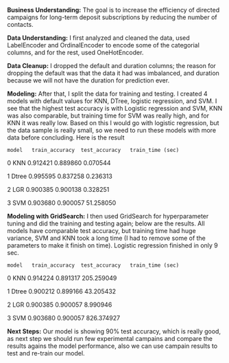 **Business Understanding:**
The goal is to increase the efficiency of directed campaigns for long-term deposit subscriptions by reducing the number of contacts.

**Data Understanding:**
I first analyzed and cleaned the data, used LabelEncoder and OrdinalEncoder to encode some of the categorial columns, and for the rest, used OneHotEncoder.

**Data Cleanup:**
I dropped the default and duration columns; the reason for dropping the default was that the data it had was imbalanced, and duration because we will not have the duration for prediction ever.

**Modeling:**
After that, I split the data for training and testing. I created 4 models with default values for KNN, DTree, logistic regression, and SVM. I see that the highest test accuracy is with Logistic regression and SVM, KNN was also comparable, but training time for SVM was really high, and for KNN it was really low. Based on this I would go with logistic regression, but the data sample is really small, so we need to run these models with more data before concluding. Here is the result

    model   train_accuracy  test_accuracy   train_time (sec)
0   KNN 0.912421    0.889860    0.070544

1   Dtree   0.995595    0.837258    0.236313

2   LGR 0.900385    0.900138    0.328251

3   SVM 0.903680    0.900057    51.258050

**Modeling with GridSearch:**
I then used GridSearch for hyperparameter tuning and did the training and testing again; below are the results. All models have comparable test accuracy, but training time had huge variance, SVM and KNN took a long time (I had to remove some of the parameters to make it finish on time). Logistic regression finished in only 9 sec.


    model   train_accuracy  test_accuracy   train_time (sec)
0   KNN 0.914224    0.891317    205.259049

1   Dtree   0.900212    0.899166    43.205432

2   LGR 0.900385    0.900057    8.990946

3   SVM 0.903680    0.900057    826.374927

**Next Steps:**
Our model is showing 90% test accuracy, which is really good, as next step we should run few experimental campains and compare the results agains the model performance, also we can use campain results to test and re-train our model.


